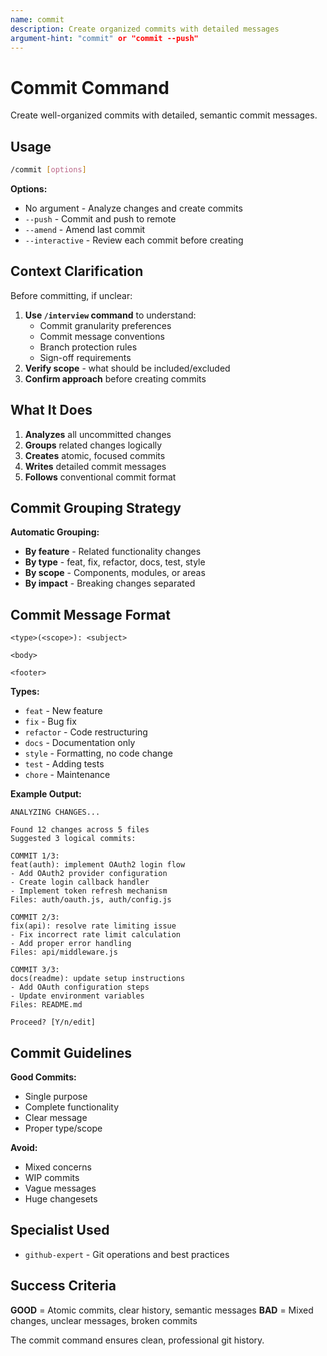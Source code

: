 ```yaml
---
name: commit
description: Create organized commits with detailed messages
argument-hint: "commit" or "commit --push"
---
```


# Commit Command

Create well-organized commits with detailed, semantic commit messages.

## Usage

```bash
/commit [options]
```

**Options:**

- No argument - Analyze changes and create commits
- `--push` - Commit and push to remote
- `--amend` - Amend last commit
- `--interactive` - Review each commit before creating

## Context Clarification

Before committing, if unclear:

1. **Use `/interview` command** to understand:
   - Commit granularity preferences
   - Commit message conventions
   - Branch protection rules
   - Sign-off requirements
2. **Verify scope** - what should be included/excluded
3. **Confirm approach** before creating commits

## What It Does

1. **Analyzes** all uncommitted changes
2. **Groups** related changes logically
3. **Creates** atomic, focused commits
4. **Writes** detailed commit messages
5. **Follows** conventional commit format

## Commit Grouping Strategy

**Automatic Grouping:**

- **By feature** - Related functionality changes
- **By type** - feat, fix, refactor, docs, test, style
- **By scope** - Components, modules, or areas
- **By impact** - Breaking changes separated

## Commit Message Format

```
<type>(<scope>): <subject>

<body>

<footer>
```

**Types:**

- `feat` - New feature
- `fix` - Bug fix
- `refactor` - Code restructuring
- `docs` - Documentation only
- `style` - Formatting, no code change
- `test` - Adding tests
- `chore` - Maintenance

**Example Output:**

```text
ANALYZING CHANGES...

Found 12 changes across 5 files
Suggested 3 logical commits:

COMMIT 1/3:
feat(auth): implement OAuth2 login flow
- Add OAuth2 provider configuration
- Create login callback handler
- Implement token refresh mechanism
Files: auth/oauth.js, auth/config.js

COMMIT 2/3:
fix(api): resolve rate limiting issue
- Fix incorrect rate limit calculation
- Add proper error handling
Files: api/middleware.js

COMMIT 3/3:
docs(readme): update setup instructions
- Add OAuth configuration steps
- Update environment variables
Files: README.md

Proceed? [Y/n/edit]
```

## Commit Guidelines

**Good Commits:**

- Single purpose
- Complete functionality
- Clear message
- Proper type/scope

**Avoid:**

- Mixed concerns
- WIP commits
- Vague messages
- Huge changesets

## Specialist Used

- `github-expert` - Git operations and best practices

## Success Criteria

**GOOD** = Atomic commits, clear history, semantic messages
**BAD** = Mixed changes, unclear messages, broken commits

The commit command ensures clean, professional git history.
